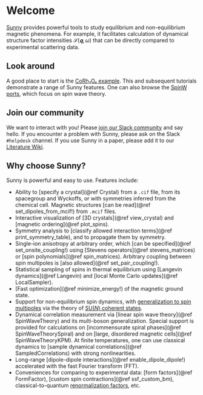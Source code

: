 # Welcome

[Sunny](https://github.com/SunnySuite/Sunny.jl/) provides powerful tools to
study equilibrium and non-equilibrium magnetic phenomena. For example, it
facilitates calculation of dynamical structure factor intensities
$\mathcal{S}(𝐪,ω)$ that can be directly compared to experimental scattering
data.

## Look around

A good place to start is the [CoRh₂O₄ example](@ref "1. Spin wave simulations of
CoRh₂O₄"). This and subsequent tutorials demonstrate a range of Sunny features.
One can also browse the [SpinW ports](@ref "SW01 - FM Heisenberg chain"), which
focus on spin wave theory.

## Join our community

We want to interact with you! Please [join our Slack
community](https://join.slack.com/t/sunny-users/shared_invite/zt-1otxwwko6-LzPtp7Fazkjx2XEqfgKqtA)
and say hello. If you encounter a problem with Sunny, please ask on the Slack
`#helpdesk` channel. If you use Sunny in a paper, please add it to our
[Literature Wiki](https://github.com/SunnySuite/Sunny.jl/wiki/Sunny-literature).


## Why choose Sunny?

Sunny is powerful and easy to use. Features include:

- Ability to [specify a crystal](@ref Crystal) from a `.cif` file, from its
  spacegroup and Wyckoffs, or with symmetries inferred from the chemical cell.
  Magnetic structures [can be read](@ref set_dipoles_from_mcif!) from `.mcif`
  files.
- Interactive visualization of [3D crystals](@ref view_crystal) and [magnetic
  ordering](@ref plot_spins).
- Symmetry analysis to [classify allowed interaction terms](@ref
  print_symmetry_table), and to propagate them by symmetry.
- Single-ion anisotropy at arbitrary order, which [can be specified](@ref
  set_onsite_coupling!) using [Stevens operators](@ref stevens_matrices) or
  [spin polynomials](@ref spin_matrices). Arbitrary coupling between spin
  multipoles is [also allowed](@ref set_pair_coupling!).
- Statistical sampling of spins in thermal equilibrium using [Langevin
  dynamics](@ref Langevin) and [local Monte Carlo updates](@ref LocalSampler).
- [Fast optimization](@ref minimize_energy!) of the magnetic ground state.
- Support for non-equilibrium spin dynamics, with [generalization to spin
  multipoles](@ref "6. Dynamical quench into CP² skyrmion liquid") via the
  theory of [SU(_N_) coherent states](https://arxiv.org/abs/2209.01265).
- Dynamical correlation measurement via [linear spin wave theory](@ref
  SpinWaveTheory) and its multi-boson generalization. Special support is
  provided for calculations on [incommensurate spiral phases](@ref
  SpinWaveTheorySpiral) and on [large, disordered magnetic cells](@ref
  SpinWaveTheoryKPM). At finite temperatures, one can use classical dynamics to
  [sample dynamical correlations](@ref SampledCorrelations) with strong
  nonlinearities.
- Long-range [dipole-dipole interactions](@ref enable_dipole_dipole!)
  accelerated with the fast Fourier transform (FFT).
- Conveniences for comparing to experimental data: [form factors](@ref
  FormFactor), [custom spin contractions](@ref ssf_custom_bm),
  classical-to-quantum [renormalization factors](@ref "Interaction
  Renormalization"), etc.
